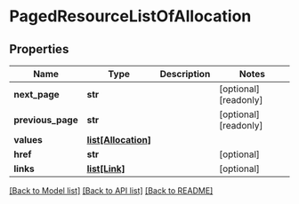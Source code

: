 # PagedResourceListOfAllocation

## Properties
Name | Type | Description | Notes
------------ | ------------- | ------------- | -------------
**next_page** | **str** |  | [optional] [readonly] 
**previous_page** | **str** |  | [optional] [readonly] 
**values** | [**list[Allocation]**](Allocation.md) |  | 
**href** | **str** |  | [optional] 
**links** | [**list[Link]**](Link.md) |  | [optional] 

[[Back to Model list]](../README.md#documentation-for-models) [[Back to API list]](../README.md#documentation-for-api-endpoints) [[Back to README]](../README.md)


